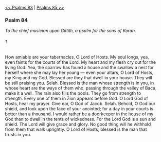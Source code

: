 [<< Psalms 83](Psalms%2083)  |  [Psalms 85 >>](Psalms%2085)

### Psalm 84

*To the chief musician upon Gittith, a psalm for the sons of Korah.*

###### 1
How amiable are your tabernacles, O Lord of Hosts. My soul longs, yea, even faints for the courts of the Lord. My heart and my flesh cry out for the living God. Yea, the sparrow has found a house and the swallow a nest for herself where she may lay her young — even your altars, O Lord of Hosts, my King and my God. Blessed are they that dwell in your house. They will be still praising you. Selah. Blessed is the man whose strength is in you, in whose heart are the ways of them who, passing through the valley of Baca, make it a well. The rain also fills the pools. They go from strength to strength. Every one of them in Zion appears before God. O Lord God of Hosts, hear my prayer. Give ear, O God of Jacob. Selah. Behold, O God our shield, and look upon the face of your anointed; for a day in your courts is better than a thousand. I would rather be a doorkeeper in the house of my God than to dwell in the tents of wickedness. For the Lord God is a sun and shield. The Lord will give grace and glory. No good thing will he withhold from them that walk uprightly. O Lord of Hosts, blessed is the man that trusts in you.